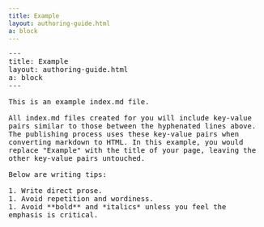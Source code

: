 ```yaml
---
title: Example
layout: authoring-guide.html
a: block
---
```


<pre style="white-space: pre-wrap;">
---
title: Example
layout: authoring-guide.html
a: block
---

This is an example index.md file.

All index.md files created for you will include key-value pairs similar to those between the hyphenated lines above. The publishing process uses these key-value pairs when converting markdown to HTML. In this example, you would replace "Example" with the title of your page, leaving the other key-value pairs untouched.

Below are writing tips:

1. Write direct prose.
1. Avoid repetition and wordiness.
1. Avoid **bold** and *italics* unless you feel the emphasis is critical.
</pre>
